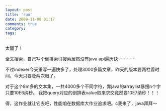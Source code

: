 ```yaml
---
layout: post
title: 'ruo'
date: 2009-11-08 01:17
comments: true
category: 
tags:
---
```

    

太弱了！
  

全文搜索，自己写个倒排索引搜索居然没有java api遍历快⋯⋯⋯⋯
  

不过indexer今天重写一遍快多了，处理3000多篇文章，昨天的版本要两柱香时间，今天只要眨两次眼了。
  

对于这个8m多的文本集，一共4000多个不同字符，靠java的arraylist暴搜n个字只要10E6纳秒。
我把query对应的倒排表value取来求交竟然要10E7纳秒！！！
  

得，这作业就让它去吧，性能咱在数据库大作业追求吧。c我来了，java拜拜～
